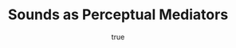 ---
layout: talk
published: true
title: "Sounds as Perceptual Mediators"
author: 
    name: Maarten Steenhagen
    url: http://msteenhagen.github.io
paper: "Sounds as Perceptual Mediators"
where: "Minds Online 2016"
city: Philosophy of Brains Blog
link: http://mindsonline.philosophyofbrains.com
description: "Empty"
modified: 2016-05-14
category: talk
tags: Conference
comments: true  
---